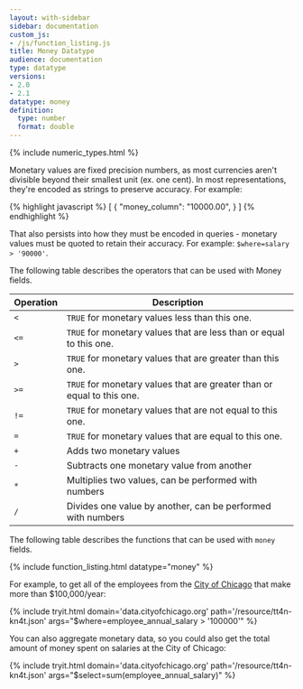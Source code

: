 ```yaml
---
layout: with-sidebar
sidebar: documentation
custom_js:
- /js/function_listing.js
title: Money Datatype
audience: documentation
type: datatype
versions:
- 2.0
- 2.1
datatype: money
definition:
  type: number
  format: double
---
```

{% include numeric_types.html %}

Monetary values are fixed precision numbers, as most currencies aren't divisible beyond their smallest unit (ex. one cent). In most representations, they're encoded as strings to preserve accuracy. For example:

{% highlight javascript %}
[ {
  "money_column": "10000.00",
} ]
{% endhighlight %}

That also persists into how they must be encoded in queries - monetary values must be quoted to retain their accuracy. For example: `$where=salary > '90000'`.

The following table describes the operators that can be used with Money fields.

| Operation | Description                                                            |
| ---       | ---                                                                    |
| `<`       | `TRUE` for monetary values less than this one.                         |
| `<=`      | `TRUE` for monetary values that are less than or equal to this one.    |
| `>`       | `TRUE` for monetary values that are greater than this one.             |
| `>=`      | `TRUE` for monetary values that are greater than or equal to this one. |
| `!=`      | `TRUE` for monetary values that are not equal to this one.             |
| `=`       | `TRUE` for monetary values that are equal to this one.                 |
| `+`       | Adds two monetary values                                               |
| `-`       | Subtracts one monetary value from another                              |
| `*`       | Multiplies two values, can be performed with numbers                   |
| `/`       | Divides one value by another, can be performed with numbers            |

The following table describes the functions that can be used with `money` fields. 

{% include function_listing.html datatype="money" %}

For example, to get all of the employees from the [City of Chicago](https://data.cityofchicago.org/d/tt4n-kn4t) that make more than $100,000/year:

{% include tryit.html domain='data.cityofchicago.org' path='/resource/tt4n-kn4t.json' args="$where=employee_annual_salary > '100000'" %}

You can also aggregate monetary data, so you could also get the total amount of money spent on salaries at the City of Chicago:

{% include tryit.html domain='data.cityofchicago.org' path='/resource/tt4n-kn4t.json' args="$select=sum(employee_annual_salary)" %}
